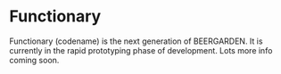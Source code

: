 # Functionary

Functionary (codename) is the next generation of BEERGARDEN. It is currently in
the rapid prototyping phase of development. Lots more info coming soon.
